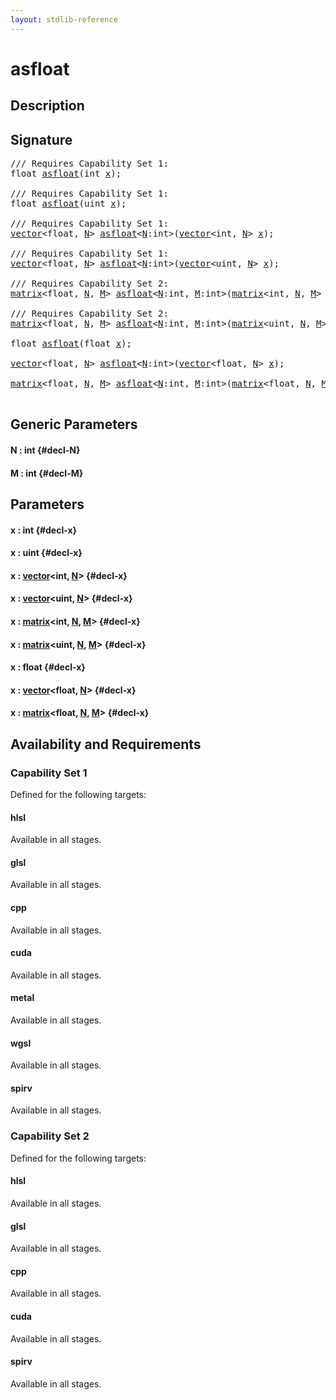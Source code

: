 ```yaml
---
layout: stdlib-reference
---
```


# asfloat

## Description





## Signature 

<pre>
/// Requires Capability Set 1:
<span class="code_keyword">float</span> <a href="/stdlib-reference/global-decls/asfloat">asfloat</a>(<span class="code_keyword">int</span> <a href="/stdlib-reference/global-decls/asfloat#decl-x" class="code_param">x</a>);

/// Requires Capability Set 1:
<span class="code_keyword">float</span> <a href="/stdlib-reference/global-decls/asfloat">asfloat</a>(<span class="code_keyword">uint</span> <a href="/stdlib-reference/global-decls/asfloat#decl-x" class="code_param">x</a>);

/// Requires Capability Set 1:
<a href="/stdlib-reference/types/vector/index">vector</a>&lt;<span class="code_keyword">float</span>, <a href="/stdlib-reference/global-decls/asfloat#decl-N" class="code_var">N</a>&gt; <a href="/stdlib-reference/global-decls/asfloat">asfloat</a>&lt;<a href="/stdlib-reference/global-decls/asfloat#decl-N" class="code_var">N</a>:<span class="code_keyword">int</span>&gt;(<a href="/stdlib-reference/types/vector/index">vector</a>&lt;<span class="code_keyword">int</span>, <a href="/stdlib-reference/global-decls/asfloat#decl-N" class="code_var">N</a>&gt; <a href="/stdlib-reference/global-decls/asfloat#decl-x" class="code_param">x</a>);

/// Requires Capability Set 1:
<a href="/stdlib-reference/types/vector/index">vector</a>&lt;<span class="code_keyword">float</span>, <a href="/stdlib-reference/global-decls/asfloat#decl-N" class="code_var">N</a>&gt; <a href="/stdlib-reference/global-decls/asfloat">asfloat</a>&lt;<a href="/stdlib-reference/global-decls/asfloat#decl-N" class="code_var">N</a>:<span class="code_keyword">int</span>&gt;(<a href="/stdlib-reference/types/vector/index">vector</a>&lt;<span class="code_keyword">uint</span>, <a href="/stdlib-reference/global-decls/asfloat#decl-N" class="code_var">N</a>&gt; <a href="/stdlib-reference/global-decls/asfloat#decl-x" class="code_param">x</a>);

/// Requires Capability Set 2:
<a href="/stdlib-reference/types/matrix/index">matrix</a>&lt;<span class="code_keyword">float</span>, <a href="/stdlib-reference/global-decls/asfloat#decl-N" class="code_var">N</a>, <a href="/stdlib-reference/global-decls/asfloat#decl-M" class="code_var">M</a>&gt; <a href="/stdlib-reference/global-decls/asfloat">asfloat</a>&lt;<a href="/stdlib-reference/global-decls/asfloat#decl-N" class="code_var">N</a>:<span class="code_keyword">int</span>, <a href="/stdlib-reference/global-decls/asfloat#decl-M" class="code_var">M</a>:<span class="code_keyword">int</span>&gt;(<a href="/stdlib-reference/types/matrix/index">matrix</a>&lt;<span class="code_keyword">int</span>, <a href="/stdlib-reference/global-decls/asfloat#decl-N" class="code_var">N</a>, <a href="/stdlib-reference/global-decls/asfloat#decl-M" class="code_var">M</a>&gt; <a href="/stdlib-reference/global-decls/asfloat#decl-x" class="code_param">x</a>);

/// Requires Capability Set 2:
<a href="/stdlib-reference/types/matrix/index">matrix</a>&lt;<span class="code_keyword">float</span>, <a href="/stdlib-reference/global-decls/asfloat#decl-N" class="code_var">N</a>, <a href="/stdlib-reference/global-decls/asfloat#decl-M" class="code_var">M</a>&gt; <a href="/stdlib-reference/global-decls/asfloat">asfloat</a>&lt;<a href="/stdlib-reference/global-decls/asfloat#decl-N" class="code_var">N</a>:<span class="code_keyword">int</span>, <a href="/stdlib-reference/global-decls/asfloat#decl-M" class="code_var">M</a>:<span class="code_keyword">int</span>&gt;(<a href="/stdlib-reference/types/matrix/index">matrix</a>&lt;<span class="code_keyword">uint</span>, <a href="/stdlib-reference/global-decls/asfloat#decl-N" class="code_var">N</a>, <a href="/stdlib-reference/global-decls/asfloat#decl-M" class="code_var">M</a>&gt; <a href="/stdlib-reference/global-decls/asfloat#decl-x" class="code_param">x</a>);

<span class="code_keyword">float</span> <a href="/stdlib-reference/global-decls/asfloat">asfloat</a>(<span class="code_keyword">float</span> <a href="/stdlib-reference/global-decls/asfloat#decl-x" class="code_param">x</a>);

<a href="/stdlib-reference/types/vector/index">vector</a>&lt;<span class="code_keyword">float</span>, <a href="/stdlib-reference/global-decls/asfloat#decl-N" class="code_var">N</a>&gt; <a href="/stdlib-reference/global-decls/asfloat">asfloat</a>&lt;<a href="/stdlib-reference/global-decls/asfloat#decl-N" class="code_var">N</a>:<span class="code_keyword">int</span>&gt;(<a href="/stdlib-reference/types/vector/index">vector</a>&lt;<span class="code_keyword">float</span>, <a href="/stdlib-reference/global-decls/asfloat#decl-N" class="code_var">N</a>&gt; <a href="/stdlib-reference/global-decls/asfloat#decl-x" class="code_param">x</a>);

<a href="/stdlib-reference/types/matrix/index">matrix</a>&lt;<span class="code_keyword">float</span>, <a href="/stdlib-reference/global-decls/asfloat#decl-N" class="code_var">N</a>, <a href="/stdlib-reference/global-decls/asfloat#decl-M" class="code_var">M</a>&gt; <a href="/stdlib-reference/global-decls/asfloat">asfloat</a>&lt;<a href="/stdlib-reference/global-decls/asfloat#decl-N" class="code_var">N</a>:<span class="code_keyword">int</span>, <a href="/stdlib-reference/global-decls/asfloat#decl-M" class="code_var">M</a>:<span class="code_keyword">int</span>&gt;(<a href="/stdlib-reference/types/matrix/index">matrix</a>&lt;<span class="code_keyword">float</span>, <a href="/stdlib-reference/global-decls/asfloat#decl-N" class="code_var">N</a>, <a href="/stdlib-reference/global-decls/asfloat#decl-M" class="code_var">M</a>&gt; <a href="/stdlib-reference/global-decls/asfloat#decl-x" class="code_param">x</a>);

</pre>

## Generic Parameters

#### N  : int {#decl-N}
#### M  : int {#decl-M}

## Parameters

#### x  : int {#decl-x}
#### x  : uint {#decl-x}
#### x  : [vector](/stdlib-reference/types/vector/index)\<int, [N](/stdlib-reference/types/vector/index#decl-N)\> {#decl-x}
#### x  : [vector](/stdlib-reference/types/vector/index)\<uint, [N](/stdlib-reference/types/vector/index#decl-N)\> {#decl-x}
#### x  : [matrix](/stdlib-reference/types/matrix/index)\<int, [N](/stdlib-reference/types/matrix/index#decl-N), [M](/stdlib-reference/types/matrix/index#decl-M)\> {#decl-x}
#### x  : [matrix](/stdlib-reference/types/matrix/index)\<uint, [N](/stdlib-reference/types/matrix/index#decl-N), [M](/stdlib-reference/types/matrix/index#decl-M)\> {#decl-x}
#### x  : float {#decl-x}
#### x  : [vector](/stdlib-reference/types/vector/index)\<float, [N](/stdlib-reference/types/vector/index#decl-N)\> {#decl-x}
#### x  : [matrix](/stdlib-reference/types/matrix/index)\<float, [N](/stdlib-reference/types/matrix/index#decl-N), [M](/stdlib-reference/types/matrix/index#decl-M)\> {#decl-x}

## Availability and Requirements

### Capability Set 1

Defined for the following targets:

#### hlsl
Available in all stages.

#### glsl
Available in all stages.

#### cpp
Available in all stages.

#### cuda
Available in all stages.

#### metal
Available in all stages.

#### wgsl
Available in all stages.

#### spirv
Available in all stages.


### Capability Set 2

Defined for the following targets:

#### hlsl
Available in all stages.

#### glsl
Available in all stages.

#### cpp
Available in all stages.

#### cuda
Available in all stages.

#### spirv
Available in all stages.




